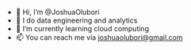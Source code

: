 - 👋 Hi, I’m @JoshuaOlubori
- 👀 I do data engineering and analytics
- 🌱 I’m currently learning cloud computing 
- 📫 You can reach me via joshuaolubori@gmail.com

<!---
JoshuaOlubori/JoshuaOlubori is a ✨ special ✨ repository because its `README.md` (this file) appears on your GitHub profile.
You can click the Preview link to take a look at your changes.
--->
